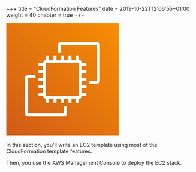 +++
title = "CloudFormation Features"
date = 2019-10-22T12:06:55+01:00
weight = 40
chapter = true
+++

![](./ec2-1.png)

In this section, you'll write an EC2 template using most of the CloudFormation template features. 

Then, you use the AWS Management Console to deploy the EC2 stack.